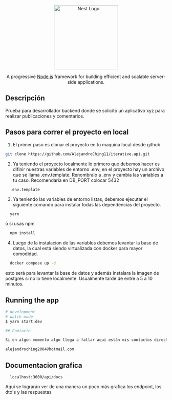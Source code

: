 <p align="center">
  <a href="http://nestjs.com/" target="blank"><img src="https://nestjs.com/img/logo-small.svg" width="200" alt="Nest Logo" /></a>
</p>

[circleci-image]: https://img.shields.io/circleci/build/github/nestjs/nest/master?token=abc123def456
[circleci-url]: https://circleci.com/gh/nestjs/nest

  <p align="center">A progressive <a href="http://nodejs.org" target="_blank">Node.js</a> framework for building efficient and scalable server-side applications.</p>
    <p align="center">
    
## Descripción

Prueba para desarrollador backend donde se solicitó un aplicativo xyz para realizar publicaciones y comentarios.

## Pasos para correr el proyecto en local

1. El primer paso es clonar el proyecto en tu maquina local desde github

```bash
git clone https://github.com/AlejandroChing11/iterative.api.git
```

2. Ya teniendo el proyecto localmente lo primero que debemos hacer es difinir nuestras variables de entorno .env, en el proyecto hay un archivo que se llama .env.template. Renombralo a .env y cambia las variables a tu caso. Recomendaria en DB_PORT colocar 5432

```
  .env.template
```

3. Ya teniendo las variables de entorno listas, debemos ejecutar el siguiente comando para instalar todas las dependencias del proyecto.

```bash
  yarn
```

o si usas npm

```bash
  npm install
```

4. Luego de la instalacion de las variables debemos levantar la base de datos, la cual está siendo virtualizada con docker para mayor comodidad.

```bash
  docker compose up -d
```

esto será para levantar la base de datos y además instalara la imagen de postgres si no lo tiene localmente. Usualmente tarde de entre a 5 a 10 minutos.

## Running the app

```bash
# development
# watch mode
$ yarn start:dev

## Contacto

Si en algun momento algo llega a fallar aquí están mis contactos directos:

alejandroching2004@hotmail.com

```

## Documentacion grafica

```
  localhost:3000/api/docs
```

Aqui se lograrán ver de una manera un poco más grafica los endpoint, los dto's y las respuestas
